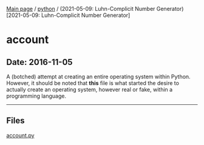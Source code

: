 [Main page](/) / [python](/python) / (2021-05-09: Luhn-Complicit Number Generator)[2021-05-09: Luhn-Complicit Number Generator]

# account

## Date: 2016-11-05

A (botched) attempt at creating an entire operating system within Python.
However, it should be noted that **this** file is what started the desire to actually create an operating system, however real or fake, within a programming language.

-----

## Files

[account.py](account.py)